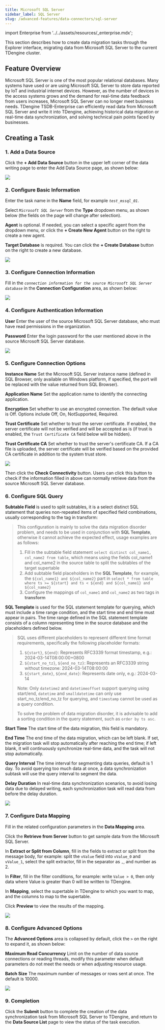 ```yaml
---
title: Microsoft SQL Server
sidebar_label: SQL Server
slug: /advanced-features/data-connectors/sql-server
---
```


import Enterprise from '../../assets/resources/_enterprise.mdx';

<Enterprise/>

This section describes how to create data migration tasks through the Explorer interface, migrating data from Microsoft SQL Server to the current TDengine cluster.

## Feature Overview

Microsoft SQL Server is one of the most popular relational databases. Many systems have used or are using Microsoft SQL Server to store data reported by IoT and industrial internet devices. However, as the number of devices in the access systems grows and the demand for real-time data feedback from users increases, Microsoft SQL Server can no longer meet business needs. TDengine TSDB-Enterprise can efficiently read data from Microsoft SQL Server and write it into TDengine, achieving historical data migration or real-time data synchronization, and solving technical pain points faced by businesses.

## Creating a Task

### 1. Add a Data Source

Click the **+ Add Data Source** button in the upper left corner of the data writing page to enter the Add Data Source page, as shown below:

![](../../assets/sql-server-01.png)

### 2. Configure Basic Information

Enter the task name in the **Name** field, for example *`test_mssql_01`*.

Select *`Microsoft SQL Server`* from the **Type** dropdown menu, as shown below (the fields on the page will change after selection).

**Agent** is optional. If needed, you can select a specific agent from the dropdown menu, or click the **+ Create New Agent** button on the right to create a new agent.

**Target Database** is required. You can click the **+ Create Database** button on the right to create a new database.

![](../../assets/sql-server-02.png)

### 3. Configure Connection Information

Fill in the *`connection information for the source Microsoft SQL Server database`* in the **Connection Configuration** area, as shown below:

![](../../assets/sql-server-03.png)

### 4. Configure Authentication Information

**User** Enter the user of the source Microsoft SQL Server database, who must have read permissions in the organization.

**Password** Enter the login password for the user mentioned above in the source Microsoft SQL Server database.

![](../../assets/sql-server-04.png)

### 5. Configure Connection Options

**Instance Name** Set the Microsoft SQL Server instance name (defined in SQL Browser, only available on Windows platform, if specified, the port will be replaced with the value returned from SQL Browser).

**Application Name** Set the application name to identify the connecting application.

**Encryption** Set whether to use an encrypted connection. The default value is Off. Options include Off, On, NotSupported, Required.

**Trust Certificate** Set whether to trust the server certificate. If enabled, the server certificate will not be verified and will be accepted as is (if trust is enabled, the `Trust Certificate CA` field below will be hidden).

**Trust Certificate CA** Set whether to trust the server's certificate CA. If a CA file is uploaded, the server certificate will be verified based on the provided CA certificate in addition to the system trust store.

![](../../assets/sql-server-05.png)

Then click the **Check Connectivity** button. Users can click this button to check if the information filled in above can normally retrieve data from the source Microsoft SQL Server database.

### 6. Configure SQL Query

**Subtable Field** is used to split subtables, it is a select distinct SQL statement that queries non-repeated items of specified field combinations, usually corresponding to the tag in transform:
> This configuration is mainly to solve the data migration disorder problem, and needs to be used in conjunction with **SQL Template**, otherwise it cannot achieve the expected effect, usage examples are as follows:
>
> 1. Fill in the subtable field statement `select distinct col_name1, col_name2 from table`, which means using the fields col_name1 and col_name2 in the source table to split the subtables of the target supertable
> 2. Add subtable field placeholders in the **SQL Template**, for example, the `${col_name1} and ${col_name2}` part in `select * from table where ts >= ${start} and ts < ${end} and ${col_name1} and ${col_name2}`
> 3. Configure the mappings of `col_name1` and `col_name2` as two tags in **transform**

**SQL Template** is used for the SQL statement template for querying, which must include a time range condition, and the start time and end time must appear in pairs. The time range defined in the SQL statement template consists of a column representing time in the source database and the placeholders defined below.
> SQL uses different placeholders to represent different time format requirements, specifically the following placeholder formats:
>
> 1. `${start}`, `${end}`: Represents RFC3339 format timestamp, e.g.: 2024-03-14T08:00:00+0800
> 2. `${start_no_tz}`, `${end_no_tz}`: Represents an RFC3339 string without timezone: 2024-03-14T08:00:00
> 3. `${start_date}`, `${end_date}`: Represents date only, e.g.: 2024-03-14
>
> Note: Only `datetime2` and `datetimeoffset` support querying using start/end, `datetime` and `smalldatetime` can only use start_no_tz/end_no_tz for querying, and `timestamp` cannot be used as a query condition.
>
> To solve the problem of data migration disorder, it is advisable to add a sorting condition in the query statement, such as `order by ts asc`.

**Start Time** The start time of the data migration, this field is mandatory.

**End Time** The end time of the data migration, which can be left blank. If set, the migration task will stop automatically after reaching the end time; if left blank, it will continuously synchronize real-time data, and the task will not stop automatically.

**Query Interval** The time interval for segmenting data queries, default is 1 day. To avoid querying too much data at once, a data synchronization subtask will use the query interval to segment the data.

**Delay Duration** In real-time data synchronization scenarios, to avoid losing data due to delayed writing, each synchronization task will read data from before the delay duration.

![](../../assets/sql-server-06.png)

### 7. Configure Data Mapping

Fill in the related configuration parameters in the **Data Mapping** area.

Click the **Retrieve from Server** button to get sample data from the Microsoft SQL Server.

In **Extract or Split from Column**, fill in the fields to extract or split from the message body, for example: split the `vValue` field into `vValue_0` and `vValue_1`, select the split extractor, fill in the separator as `,`, and number as 2.

In **Filter**, fill in the filter conditions, for example: write `Value > 0`, then only data where Value is greater than 0 will be written to TDengine.

In **Mapping**, select the supertable in TDengine to which you want to map, and the columns to map to the supertable.

Click **Preview** to view the results of the mapping.

![](../../assets/sql-server-07.png)

### 8. Configure Advanced Options

The **Advanced Options** area is collapsed by default, click the `>` on the right to expand it, as shown below:

**Maximum Read Concurrency** Limit on the number of data source connections or reading threads, modify this parameter when default parameters do not meet the needs or when adjusting resource usage.

**Batch Size** The maximum number of messages or rows sent at once. The default is 10000.

![](../../assets/sql-server-08.png)

### 9. Completion

Click the **Submit** button to complete the creation of the data synchronization task from Microsoft SQL Server to TDengine, and return to the **Data Source List** page to view the status of the task execution.
